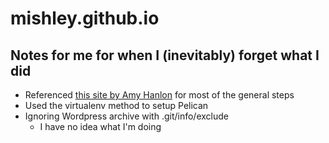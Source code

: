 # mishley.github.io
## Notes for me for when I (inevitably) forget what I did

- Referenced [this site by Amy Hanlon](http://mathamy.com/migrating-to-github-pages-using-pelican.html) for most of the general steps
- Used the virtualenv method to setup Pelican
- Ignoring Wordpress archive with .git/info/exclude 
  - I have no idea what I'm doing
